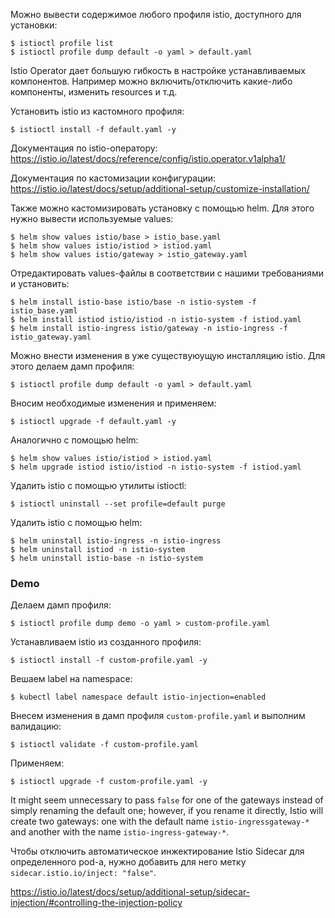 Можно вывести содержимое любого профиля istio, доступного для установки:

```shell
$ istioctl profile list
$ istioctl profile dump default -o yaml > default.yaml
```

Istio Operator дает большую гибкость в настройке устанавливаемых компонентов. Например можно включить/отключить какие-либо компоненты, изменить resources и т.д.

Установить istio из кастомного профиля:

```shell
$ istioctl install -f default.yaml -y
```

Документация по istio-оператору: https://istio.io/latest/docs/reference/config/istio.operator.v1alpha1/

Документация по кастомизации конфигурации: https://istio.io/latest/docs/setup/additional-setup/customize-installation/

Также можно кастомизировать установку с помощью helm. Для этого нужно вывести используемые values:

```shell
$ helm show values istio/base > istio_base.yaml
$ helm show values istio/istiod > istiod.yaml
$ helm show values istio/gateway > istio_gateway.yaml
```

Отредактировать values-файлы в соответствии с нашими требованиями и установить:

```shell
$ helm install istio-base istio/base -n istio-system -f istio_base.yaml
$ helm install istiod istio/istiod -n istio-system -f istiod.yaml
$ helm install istio-ingress istio/gateway -n istio-ingress -f istio_gateway.yaml
```

Можно внести изменения в уже существуюущую инсталляцию istio. Для этого делаем дамп профиля:

```shell
$ istioctl profile dump default -o yaml > default.yaml
```

Вносим необходимые изменения и применяем:

```shell
$ istioctl upgrade -f default.yaml -y
```

Аналогично с помощью helm:

```shell
$ helm show values istio/istiod > istiod.yaml
$ helm upgrade istiod istio/istiod -n istio-system -f istiod.yaml
```

Удалить istio с помощью утилиты istioctl:

```shell
$ istioctl uninstall --set profile=default purge
```

Удалить istio с помощью helm:

```shell
$ helm uninstall istio-ingress -n istio-ingress
$ helm uninstall istiod -n istio-system
$ helm uninstall istio-base -n istio-system
```

### Demo

Делаем дамп профиля:

```shell
$ istioctl profile dump demo -o yaml > custom-profile.yaml
```

Устанавливаем istio из созданного профиля:

```shell
$ istioctl install -f custom-profile.yaml -y
```

Вешаем label на namespace:

```shell
$ kubectl label namespace default istio-injection=enabled
```

Внесем изменения в дамп профиля `custom-profile.yaml` и выполним валидацию:

```shell
$ istioctl validate -f custom-profile.yaml
```

Применяем:

```shell
$ istioctl upgrade -f custom-profile.yaml -y
```

It might seem unnecessary to pass `false` for one of the gateways instead of simply renaming the default one; however, if you rename it directly, Istio will create two gateways: one with the default name `istio-ingressgateway-*` and another with the name `istio-ingress-gateway-*`.

Чтобы отключить автоматическое инжектирование Istio Sidecar для определенного pod-а, нужно добавить для него метку `sidecar.istio.io/inject: "false"`.

https://istio.io/latest/docs/setup/additional-setup/sidecar-injection/#controlling-the-injection-policy